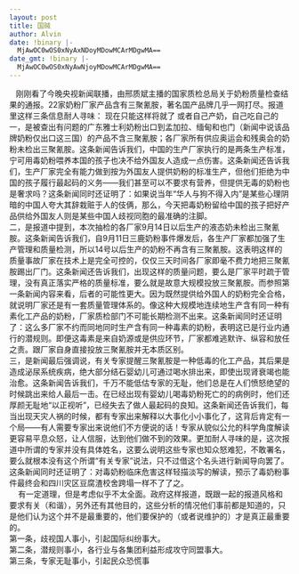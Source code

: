 ```yaml
---
layout: post
title: 国贼
author: Alvin
date: !binary |-
  MjAwOC0wOS0xNyAxNDoyMDowMCArMDgwMA==
date_gmt: !binary |-
  MjAwOC0wOS0xNyAwNjoyMDowMCArMDgwMA==
---
```

&#160;&#160; 刚刚看了今晚央视新闻联播，由邢质斌主播的国家质检总局关于奶粉质量检查结果的通报。22家奶粉厂家产品含有三聚氰胺，著名国产品牌几乎一网打尽。报道里这样三条信息耐人寻味： 
现在只能这样将就了 
或者自己产奶，自己吃自己的 
&#160; 一，是被查出有问题的广东雅士利奶粉出口到孟加拉、缅甸和也门（新闻中说该品牌奶粉仅出口这三国）的产品不含三聚氰胺；各厂家所有供应奥运会和残奥会的奶粉未检出三聚氰胺。这条新闻告诉我们，中国的生产厂家执行的是两条生产标准，宁可用毒奶粉喂养本国的孩子也决不给外国友人造成一点伤害。这条新闻还告诉我们，生产厂家完全有能力做到按为外国友人提供奶粉的标准生产，但他们拒绝为中国的孩子履行最起码的义务&#8212;&#8212;我们甚至可以不要求有营养，但提供无毒的奶粉也是奢求吗？这条新闻同时还证明了：如果说当年&#8220;华人与狗不得入内&#8221;是某些心理阴暗的中国人夸大其辞栽赃于人的伎俩，那么，今天把毒奶粉留给中国的孩子把好产品供给外国友人则是某些中国人歧视同胞的最准确的注脚。    
二，是报道中提到，本次抽检的各厂家9月14日以后生产的液态奶未检出三聚氰胺。这条新闻告诉我们，自9月11日三鹿奶粉事件爆发后，各生产厂家都加强了生产管理和质量检测，所以14号以后生产的奶粉不再含有三聚氰胺。这表明这样的质量事故厂家在技术上是完全可控的，仅仅三天时间各厂家即毫不费力地把三聚氰胺踢出厂门。这条新闻还告诉我们，出现这样的质量问题，要么是厂家平时疏于管理，没有真正落实严格的质量标准，要么就是故意大规模投放三聚氰胺。而参照第一条新闻内容来看，后者的可能性更大。因为既然提供给外国人的奶粉完全合格，就说明厂家还是有一套质量管理体系的。像这种大规模地连续地生产含有同一种有素化工产品的奶粉，厂家质检部门不可能长期检测不出来。这条新闻同时还证明了：这么多厂家不约而同地同时生产含有同一种毒素的奶粉，表明这已是行业内通行的潜规则。即便这毒素是来自奶源或是供应环节，厂家都难逃默许、纵容和放任之责。跟厂家自身直接投放三聚氰胺并无本质区别。     
三，是新闻最后强调说，有关专家提醒三聚氰胺是一种低毒的化工产品，其后果是造成泌尿系统疾病，绝大部分结石婴幼儿可通过喝水排出来，即使出现肾衰竭也能治愈。这条新闻告诉我们，千万不能低估专家的无耻，他们总是在人们愤怒绝望的时候跳出来给人最后一击。在已经出现有婴幼儿喝毒奶粉死亡的的病例时，他们还厚颜无耻地&#8220;以正视听&#8221;，已经失去了做人最起码的良知。这条新闻还告诉我们，每当出现天灾人祸的时候，都有专家出来解释以大事化小小事化了，这背后肯定有一个局&#8212;&#8212;有人需要专家出来说他们不方便说的话！专家从貌似公允的科学角度解读更容易平息众怒，让人信服，达到他们做不到的效果。更加耐人寻味的是，这次报道中所谓的专家并没有具体姓名，这要么说明这些专家也知众怒难犯，不敢署名，要么就根本没有这个所谓&#8220;有关专家&#8221;说法，只不过借这个名头进行新闻导向罢了。这条新闻同时还证明了：对毒奶粉临床危害这样轻描淡写的解读，预示了毒奶粉事件最终会和四川灾区豆腐渣校舍跨塌一样不了了之。     
&#160;&#160;&#160; 有一定道理，但是考虑似乎不太全面。政府这样报道，既跟一起的报道风格和要求有关（和谐），另外还有其他目的，这些分析的情况他们事前都是知道的，只是他们认为这个并不是最重要的，他们要保护的（或者说维护的）才是真正最重要的。     
第一条，歧视国人事小，引起国际纠纷事大。     
第二条，潜规则事小，各行业与各集团利益形成攻守同盟事大。     
第三条，专家无耻事小，引起民众恐慌事 
